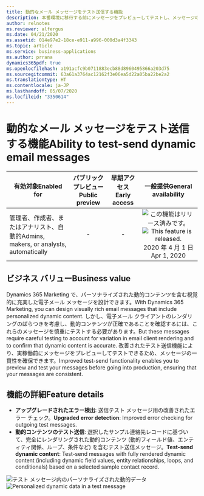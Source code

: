```yaml
---
title: 動的なメール メッセージをテスト送信する機能
description: 本番環境に移行する前にメッセージをプレビューしてテストし、メッセージの一貫性を確保します。
author: relnotes
ms.reviewer: alfergus
ms.date: 04/21/2020
ms.assetid: 014e97e2-18ce-e911-a996-000d3a4f3343
ms.topic: article
ms.service: business-applications
ms.author: prrana
dynamics365pdf: true
ms.openlocfilehash: a191acfc9b0711883ecb88d8960495866a203d75
ms.sourcegitcommit: 63a61a3764ac12162f3e06ea5d22a05ba22be2a2
ms.translationtype: HT
ms.contentlocale: ja-JP
ms.lasthandoff: 05/07/2020
ms.locfileid: "3350614"
---
```

# <a name="ability-to-test-send-dynamic-email-messages"></a><span data-ttu-id="53d5e-103">動的なメール メッセージをテスト送信する機能</span><span class="sxs-lookup"><span data-stu-id="53d5e-103">Ability to test-send dynamic email messages</span></span>


| <span data-ttu-id="53d5e-104">有効対象</span><span class="sxs-lookup"><span data-stu-id="53d5e-104">Enabled for</span></span>    |  <span data-ttu-id="53d5e-105">パブリック プレビュー</span><span class="sxs-lookup"><span data-stu-id="53d5e-105">Public preview</span></span> | <span data-ttu-id="53d5e-106">早期アクセス</span><span class="sxs-lookup"><span data-stu-id="53d5e-106">Early access</span></span> | <span data-ttu-id="53d5e-107">一般提供</span><span class="sxs-lookup"><span data-stu-id="53d5e-107">General availability</span></span> | 
| ---------- | :----------: |:----------: |:----------: |
|<span data-ttu-id="53d5e-108">管理者、作成者、またはアナリスト、自動的</span><span class="sxs-lookup"><span data-stu-id="53d5e-108">Admins, makers, or analysts, automatically</span></span>|-|-| <span data-ttu-id="53d5e-109">![この機能はリリース済みです。](/dynamics365-release-plan/media/green-checkmark.png "この機能はリリース済みです。")</span><span class="sxs-lookup"><span data-stu-id="53d5e-109">![This feature is released.](/dynamics365-release-plan/media/green-checkmark.png "This feature is released.")</span></span> <span data-ttu-id="53d5e-110">2020 年 4 月 1 日</span><span class="sxs-lookup"><span data-stu-id="53d5e-110">Apr 1, 2020</span></span>|


## <a name="business-value"></a><span data-ttu-id="53d5e-111">ビジネス バリュー</span><span class="sxs-lookup"><span data-stu-id="53d5e-111">Business value</span></span>
<!-- bv start -->
<span data-ttu-id="53d5e-112">Dynamics 365 Marketing で、パーソナライズされた動的コンテンツを含む視覚的に充実した電子メール メッセージを設計できます。</span><span class="sxs-lookup"><span data-stu-id="53d5e-112">With Dynamics 365 Marketing, you can design visually rich email messages that include personalized dynamic content.</span></span> <span data-ttu-id="53d5e-113">しかし、電子メール クライアントのレンダリングのばらつきを考慮し、動的コンテンツが正確であることを確認するには、これらのメッセージを慎重にテストする必要があります。</span><span class="sxs-lookup"><span data-stu-id="53d5e-113">But these messages require careful testing to account for variation in email client rendering and to confirm that dynamic content is accurate.</span></span> <span data-ttu-id="53d5e-114">改善されたテスト送信機能により、実稼働前にメッセージをプレビューしてテストできるため、メッセージの一貫性を確保できます。</span><span class="sxs-lookup"><span data-stu-id="53d5e-114">Improved test-send functionality enables you to preview and test your messages before going into production, ensuring that your messages are consistent.</span></span>
<!-- bv end -->



## <a name="feature-details"></a><span data-ttu-id="53d5e-115">機能の詳細</span><span class="sxs-lookup"><span data-stu-id="53d5e-115">Feature details</span></span>
<!--feature detail start -->
- <span data-ttu-id="53d5e-116">**アップグレードされたエラー検出**: 送信テスト メッセージ用の改善されたエラー チェック。</span><span class="sxs-lookup"><span data-stu-id="53d5e-116">**Upgraded error detection**: Improved error checking for outgoing test messages.</span></span>
- <span data-ttu-id="53d5e-117">**動的コンテンツのテスト送信**: 選択したサンプル連絡先レコードに基づいて、完全にレンダリングされた動的コンテンツ (動的フィールド値、エンティティ関係、ループ、条件など) を含むテスト送信メッセージ。</span><span class="sxs-lookup"><span data-stu-id="53d5e-117">**Test-send dynamic content**: Test-send messages with fully rendered dynamic content (including dynamic field values, entity relationships, loops, and conditionals) based on a selected sample contact record.</span></span>


<!--feature detail end -->

<span data-ttu-id="53d5e-118">![テスト メッセージ内のパーソナライズされた動的データ](media/personalizedtestsend.png "テスト メッセージ内のパーソナライズされた動的データ")</span><span class="sxs-lookup"><span data-stu-id="53d5e-118">![Personalized dynamic data in a test message](media/personalizedtestsend.png "Personalized dynamic data in a test message")</span></span>
<!-- Picture 1 -->








